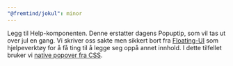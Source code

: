 ```yaml
---
"@fremtind/jokul": minor
---
```


Legg til Help-komponenten. Denne erstatter dagens Popuptip, som vil tas ut over jul en gang. Vi skriver oss sakte men
sikkert
bort
fra [Floating-UI](https://floating-ui.com/) som
hjelpeverktøy for å få ting til å legge seg oppå annet innhold. I dette tilfellet bruker
vi [native popover fra CSS](https://developer.mozilla.org/en-US/docs/Web/HTML/Reference/Global_attributes/popover).
